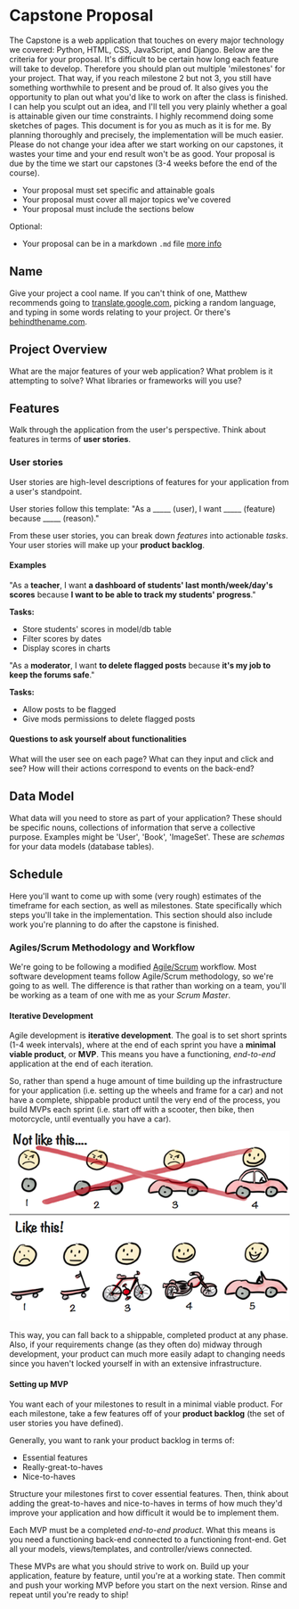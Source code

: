 
# Capstone Proposal

The Capstone is a web application that touches on every major technology we covered: Python, HTML, CSS, JavaScript, and Django. Below are the criteria for your proposal. It's difficult to be certain how long each feature will take to develop. Therefore you should plan out multiple 'milestones' for your project. That way, if you reach milestone 2 but not 3, you still have something worthwhile to present and be proud of. It also gives you the opportunity to plan out what you'd like to work on after the class is finished. I can help you sculpt out an idea, and I'll tell you very plainly whether a goal is attainable given our time constraints. I highly recommend doing some sketches of pages. This document is for you as much as it is for me. By planning thoroughly and precisely, the implementation will be much easier. Please do not change your idea after we start working on our capstones, it wastes your time and your end result won't be as good. Your proposal is due by the time we start our capstones (3-4 weeks before the end of the course).

- Your proposal must set specific and attainable goals
- Your proposal must cover all major topics we've covered
- Your proposal must include the sections below

Optional:
- Your proposal can be in a markdown `.md` file [more info](https://help.github.com/articles/basic-writing-and-formatting-syntax/)

## Name
Give your project a cool name. If you can't think of one, Matthew recommends going to [translate.google.com](https://translate.google.com/), picking a random language, and typing in some words relating to your project. Or there's [behindthename.com](https://www.behindthename.com/).

## Project Overview
What are the major features of your web application? What problem is it attempting to solve? What libraries or frameworks will you use?

## Features
Walk through the application from the user's perspective. Think about features in terms of **user stories**.

### User stories
User stories are high-level descriptions of features for your application from a user's standpoint.

User stories follow this template:
"As a _____ (user), I want _____ (feature) because _____ (reason)."

From these user stories, you can break down *features* into actionable *tasks*. Your user stories will make up your **product backlog**.

#### Examples
"As a **teacher**, I want **a dashboard of students' last month/week/day's scores** because **I want to be able to track my students' progress**."

**Tasks:**
- Store students' scores in model/db table 
- Filter scores by dates
- Display scores in charts

"As a **moderator**, I want **to delete flagged posts** because **it's my job to keep the forums safe**."

**Tasks:**
- Allow posts to be flagged
- Give mods permissions to delete flagged posts

#### Questions to ask yourself about functionalities
What will the user see on each page? What can they input and click and see? How will their actions correspond to events on the back-end?

## Data Model

What data will you need to store as part of your application? These should be specific nouns, collections of information that serve a collective purpose. Examples might be 'User', 'Book', 'ImageSet'. These are *schemas* for your data models (database tables).

## Schedule

Here you'll want to come up with some (very rough) estimates of the timeframe for each section, as well as milestones. State specifically which steps you'll take in the implementation. This section should also include work you're planning to do after the capstone is finished.

### Agiles/Scrum Methodology and Workflow
We're going to be following a modified [Agile/Scrum](https://linchpinseo.com/the-agile-method/) workflow. Most software development teams follow Agile/Scrum methodology, so we're going to as well. The difference is that rather than working on a team, you'll be working as a team of one with me as your *Scrum Master*. 

#### Iterative Development
Agile development is **iterative development**. The goal is to set short sprints (1-4 week intervals), where at the end of each sprint you have a **minimal viable product**, or **MVP**. This means you have a functioning, *end-to-end* application at the end of each iteration.

So, rather than spend a huge amount of time building up the infrastructure for your application (i.e. setting up the wheels and frame for a car) and not have a complete, shippable product until the very end of the process, you build MVPs each sprint (i.e. start off with a scooter, then bike, then motorcycle, until eventually you have a car). 

![MVP diagram](./Making-sense-of-MVP-.jpg)

This way, you can fall back to a shippable, completed product at any phase. Also, if your requirements change (as they often do) midway through development, your product can much more easily adapt to changing needs since you haven't locked yourself in with an extensive infrastructure.

#### Setting up MVP
You want each of your milestones to result in a minimal viable product. For each milestone, take a few features off of your **product backlog** (the set of user stories you have defined). 

Generally, you want to rank your product backlog in terms of:

- Essential features
- Really-great-to-haves
- Nice-to-haves

Structure your milestones first to cover essential features. Then, think about adding the great-to-haves and nice-to-haves in terms of how much they'd improve your application and how difficult it would be to implement them.

Each MVP must be a completed *end-to-end product*. What this means is you need a functioning back-end connected to a functioning front-end. Get all your models, views/templates, and controller/views connected.

These MVPs are what you should strive to work on. Build up your application, feature by feature, until you're at a working state. Then commit and push your working MVP before you start on the next version. Rinse and repeat until you're ready to ship!